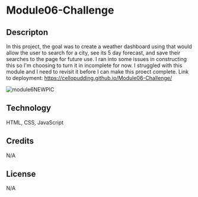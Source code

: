 # Module06-Challenge

## Descripton
In this project, the goal was to create a weather dashboard using that would allow the user to search for a city, see its 5 day forecast, and save their searches to the page for future use. I ran into some issues in constructing this so I'm choosing to turn it in incomplete for now. I struggled with this module and I need to revisit it before I can make this proect complete. Link to deployment: https://cellopudding.github.io/Module06-Challenge/

![module6NEWPIC](https://user-images.githubusercontent.com/117662089/211227471-21dd2ddf-1561-4bc9-9953-894ebbc7085f.png)


## Technology
HTML, CSS, JavaScript

## Credits
N/A

## License 
N/A

